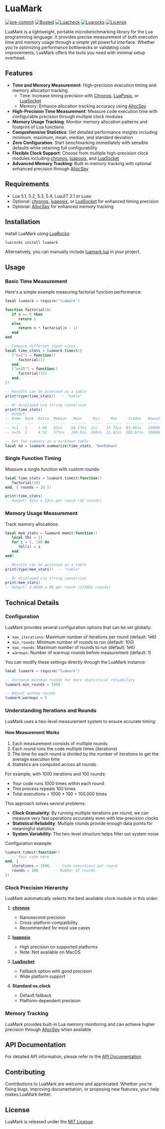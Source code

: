 # LuaMark

[![pre-commit](https://img.shields.io/badge/pre--commit-enabled-brightgreen?logo=pre-commit)](https://github.com/pre-commit/pre-commit)
[![Busted](https://github.com/jeffzi/luamark/actions/workflows/busted.yml/badge.svg)](https://github.com/jeffzi/luamark/actions/workflows/busted.yml)
[![Luacheck](https://github.com/jeffzi/luamark/actions/workflows/luacheck.yml/badge.svg)](https://github.com/jeffzi/luamark/actions/workflows/luacheck.yml)
[![Luarocks](https://img.shields.io/luarocks/v/jeffzi/luamark?label=Luarocks&logo=Lua)](https://luarocks.org/modules/jeffzi/luamark)
[![License](https://img.shields.io/badge/license-MIT-blue.svg)](LICENSE)

LuaMark is a lightweight, portable microbenchmarking library for the Lua programming language. It provides precise measurement of both execution time and memory usage through a simple yet powerful interface. Whether you're optimizing performance bottlenecks or validating code improvements, LuaMark offers the tools you need with minimal setup overhead.

## Features

- **Time and Memory Measurement**: High-precision execution timing and memory allocation tracking
  - Time: Increase timing precision with [Chronos](https://github.com/chronos-timetravel/chronos), [LuaPosix](https://github.com/luaposix/luaposix), or [LuaSocket](https://github.com/lunarmodules/luasocket)
  - Memory: Enhance allocation tracking accuracy using [AllocSpy](https://github.com/siffiejoe/lua-allocspy)
- **High-Precision Time Measurement**: Measure code execution time with configurable precision through multiple clock modules
- **Memory Usage Tracking**: Monitor memory allocation patterns and footprint of Lua functions
- **Comprehensive Statistics**: Get detailed performance insights including minimum, maximum, mean, median, and standard deviation
- **Zero Configuration**: Start benchmarking immediately with sensible defaults while retaining full configurability
- **Flexible Clock Support**: Choose from multiple high-precision clock modules including [chronos](https://github.com/chronos-timetravel/chronos), [luaposix](https://github.com/luaposix/luaposix), and [LuaSocket](https://github.com/diegonehab/luasocket)
- **Advanced Memory Tracking**: Built-in memory tracking with optional enhanced precision through [AllocSpy](https://github.com/siffiejoe/lua-allocspy)

## Requirements

- Lua 5.1, 5.2, 5.3, 5.4, LuaJIT 2.1 or Luau
- Optional: [chronos](https://github.com/ldrumm/chronos), [luaposix](https://github.com/luaposix/luaposix), or [LuaSocket](https://github.com/lunarmodules/luasocket) for enhanced timing precision
- Optional: [AllocSpy](https://github.com/siffiejoe/lua-allocspy) for enhanced memory tracking

## Installation

Install LuaMark using [LuaRocks](https://luarocks.org/):

```shell
luarocks install luamark
```

Alternatively, you can manually include [luamark.lua](src/luamark.lua) in your project.

## Usage

### Basic Time Measurement

Here's a simple example measuring factorial function performance:

```lua
local luamark = require("luamark")

function factorial(n)
   if n == 0 then
      return 1
   else
      return n * factorial(n - 1)
   end
end

-- Compare different input sizes
local time_stats = luamark.timeit({
   ["n=1"] = function()
      factorial(1)
   end,
   ["n=15"] = function()
      factorial(15)
   end,
})

-- Results can be accessed as a table
print(type(time_stats))  -- "table"

-- Or displayed via string conversion
print(time_stats)
-- Output:
-- Name  Rank  Ratio  Median   Mean     Min     Max     Stddev   Rounds
-- ----  ----  -----  ------  -------  -----  -------  --------  -------
-- n=1   1     1.00   83ns    68.17ns  1ns    15.75us  83.98ns   1000000
-- n=15  2     4.52   375ns   380.5ns  208ns  21.42us  202.67ns  1000000

-- Get the summary as a markdown table
local md = luamark.summarize(time_stats, "markdown)
```

### Single Function Timing

Measure a single function with custom rounds:

```lua
local time_stats = luamark.timeit(function()
   factorial(10)
end, { rounds = 10 })

print(time_stats)
-- Output: 42ns ± 23ns per round (10 rounds)
```

### Memory Usage Measurement

Track memory allocations:

```lua
local mem_stats = luamark.memit(function()
   local tbl = {}
   for i = 1, 100 do
      tbl[i] = i
   end
end)

-- Results can be accessed as a table
print(type(mem_stats))  -- "table"

-- Or displayed via string conversion
print(mem_stats)
-- Output: 2.06kB ± 0B per round (533081 rounds)
```

## Technical Details

### Configuration

LuaMark provides several configuration options that can be set globally:

- `max_iterations`: Maximum number of iterations per round (default: 1e6)
- `min_rounds`: Minimum number of rounds to run (default: 100)
- `max_rounds`: Maximum number of rounds to run (default: 1e6)
- `warmups`: Number of warmup rounds before measurement (default: 1)

You can modify these settings directly through the LuaMark instance:

```lua
local luamark = require("luamark")

-- Increase minimum rounds for more statistical reliability
luamark.min_rounds = 1000

-- Adjust warmup rounds
luamark.warmups = 5
```

### Understanding Iterations and Rounds

LuaMark uses a two-level measurement system to ensure accurate timing:

#### How Measurement Works

1. Each measurement consists of multiple rounds
2. Each round runs the code multiple times (iterations)
3. The time for each round is divided by the number of iterations to get the average execution time
4. Statistics are computed across all rounds

For example, with 1000 iterations and 100 rounds:

- Your code runs 1000 times within each round
- This process repeats 100 times
- Total executions = 1000 \* 100 = 100,000 times

This approach solves several problems:

- **Clock Granularity**: By running multiple iterations per round, we can measure very fast operations accurately even with low-precision clocks
- **Statistical Reliability**: Multiple rounds provide enough data points for meaningful statistics
- **System Variability**: The two-level structure helps filter out system noise

Configuration example:

```lua
luamark.timeit(function()
   -- Your code here
end, {
   iterations = 1000,  -- Code executions per round
   rounds = 100       -- Number of rounds
})
```

### Clock Precision Hierarchy

LuaMark automatically selects the best available clock module in this order:

1. **[chronos](https://github.com/ldrumm/chronos)**

   - Nanosecond precision
   - Cross-platform compatibility
   - Recommended for most use cases

2. **[luaposix](https://github.com/luaposix/luaposix)**

   - High precision on supported platforms
   - Note: Not available on MacOS

3. **[LuaSocket](https://github.com/lunarmodules/luasocket)**

   - Fallback option with good precision
   - Wide platform support

4. **Standard os.clock**
   - Default fallback
   - Platform-dependent precision

### Memory Tracking

LuaMark provides built-in Lua memory monitoring and can achieve higher precision through [AllocSpy](https://github.com/siffiejoe/lua-allocspy) when available.

## API Documentation

For detailed API information, please refer to the [API Documentation](docs/api.md).

## Contributing

Contributions to LuaMark are welcome and appreciated. Whether you're fixing bugs, improving documentation, or proposing new features, your help makes LuaMark better.

## License

LuaMark is released under the [MIT License](LICENSE).
